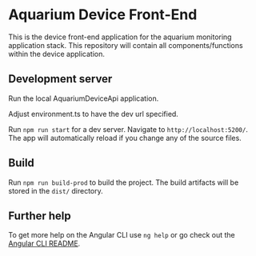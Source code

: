 # Aquarium Device Front-End

This is the device front-end application for the aquarium monitoring application stack. This repository will contain all components/functions within the device application.

## Development server

Run the local AquariumDeviceApi application.

Adjust environment.ts to have the dev url specified.

Run `npm run start` for a dev server. Navigate to `http://localhost:5200/`. The app will automatically reload if you change any of the source files.

## Build

Run `npm run build-prod` to build the project. The build artifacts will be stored in the `dist/` directory.
## Further help

To get more help on the Angular CLI use `ng help` or go check out the [Angular CLI README](https://github.com/angular/angular-cli/blob/master/README.md).
